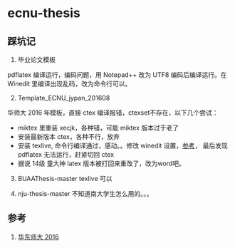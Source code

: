 # ecnu-thesis

## 踩坑记

1. 毕业论文模板

pdflatex 编译运行，编码问题，用 Notepad++ 改为 UTF8 编码后编译运行。在 Winedit 里编译出现乱码，改为命令行可以。

2. Template_ECNU_jypan_201608

华师大 2016 年模板，直接 ctex 编译报错，ctexset不存在，以下几个尝试：

- miktex 里重装 xecjk，各种错，可能 miktex 版本过于老了
- 安装最新版本 ctex，各种不行，放弃
- 安装 texlive, 命令行编译通过，感动。。修改 winedit 设置，[参考](http://tieba.baidu.com/p/4132469168)， 最后发现 pdflatex 无法运行，赶紧切回 ctex
- 据说 14级 童大神 latex 版本被打回来重改了，改为word吧。

3. BUAAThesis-master
  texlive 可以
  
4. nju-thesis-master
   不知道南大学生怎么用的。。。



## 参考

1. [华东师大 2016](http://www.latexstudio.net/archives/8789)